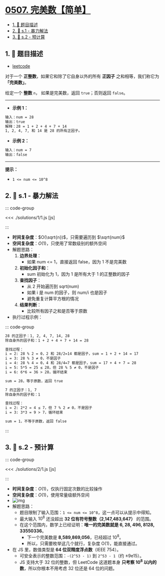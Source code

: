 # [0507. 完美数【简单】](https://github.com/tnotesjs/TNotes.leetcode/tree/main/notes/0507.%20%E5%AE%8C%E7%BE%8E%E6%95%B0%E3%80%90%E7%AE%80%E5%8D%95%E3%80%91)

<!-- region:toc -->

- [1. 📝 题目描述](#1--题目描述)
- [2. 🎯 s.1 - 暴力解法](#2--s1---暴力解法)
- [3. 🎯 s.2 - 预计算](#3--s2---预计算)

<!-- endregion:toc -->

## 1. 📝 题目描述

- [leetcode](https://leetcode.cn/problems/perfect-number/)

对于一个 **正整数**，如果它和除了它自身以外的所有 **正因子** 之和相等，我们称它为 **「完美数」**。

给定一个 **整数** `n`， 如果是完美数，返回 `true`；否则返回 `false`。

---

- **示例 1：**

```txt
输入：num = 28
输出：true
解释：28 = 1 + 2 + 4 + 7 + 14
1, 2, 4, 7, 和 14 是 28 的所有正因子。
```

- **示例 2：**

```txt
输入：num = 7
输出：false
```

---

**提示：**

- `1 <= num <= 10^8`

## 2. 🎯 s.1 - 暴力解法

::: code-group

<<< ./solutions/1/1.js [js]

:::

- **时间复杂度**：$O(\sqrt{n})$，只需要遍历到 $\sqrt{num}$
- **空间复杂度**：$O(1)$，只使用了常数级别的额外空间
- 解题思路：
  1. **边界处理**：
     - 如果 num <= 1，直接返回 false，因为 1 不是完美数
  2. **初始化因子和**：
     - sum 初始化为 1，因为 1 是所有大于 1 的正整数的因子
  3. **查找因子**：
     - 从 2 开始遍历到 sqrt(num)
     - 如果 i 是 num 的因子，则 num/i 也是因子
     - 避免重复计算平方根的情况
  4. **结果判断**：
     - 比较所有因子之和是否等于原数
- 执行过程示例：

::: code-group

```txt [示例 1]
28 的正因子：1, 2, 4, 7, 14, 28
除自身外的因子和：1 + 2 + 4 + 7 + 14 = 28

查找过程：
i = 2: 28 % 2 = 0，2 和 28/2=14 都是因子，sum = 1 + 2 + 14 = 17
i = 3: 28 % 3 ≠ 0，不是因子
i = 4: 28 % 4 = 0，4 和 28/4=7 都是因子，sum = 17 + 4 + 7 = 28
i = 5: 5*5 = 25 ≤ 28，但 28 % 5 ≠ 0，不是因子
i = 6: 6*6 = 36 > 28，循环结束

sum = 28，等于原数，返回 true
```

```txt [示例 2]
7 的正因子：1, 7
除自身外的因子和：1

查找过程：
i = 2: 2*2 = 4 ≤ 7，但 7 % 2 ≠ 0，不是因子
i = 3: 3*3 = 9 > 7，循环结束

sum = 1，不等于原数，返回 false
```

:::

## 3. 🎯 s.2 - 预计算

::: code-group

<<< ./solutions/2/1.js [js]

:::

- **时间复杂度**：$O(1)$，仅执行固定次数的比较操作
- **空间复杂度**：$O(1)$，使用常量级额外空间
- ![img](https://cdn.jsdelivr.net/gh/tnotesjs/imgs@main/2025-09-21-18-03-22.png)
- 解题思路：
  - 题目限制了输入范围：`1 <= num <= 10^8`，这一点可以从提示中得知。
  - 最大输入 $10^8$ 还没超出 **32 位有符号整数（2,147,483,647）** 的范围。
  - 在这个范围内，数学上已经证明：**唯一的完美数就是 6, 28, 496, 8128, 33550336**。
    - 下一个完美数是 **8,589,869,056**，已经超过 $10^8$。
    - 所以，只需要枚举这几个就行，复杂度 O(1)，能直接通过。
- 在 JS 里，数值类型是 **64 位双精度浮点数**（IEEE 754）。
  - 可安全表示的整数范围：`-(2^53 - 1)` 到 `2^53 - 1`（约 ±9e15）。
  - JS 支持大于 32 位的整数，但 LeetCode 这道题本身 **只考察 $10^8$ 以内的数**，所以你根本不用考虑 32 位还是 64 位的问题。

